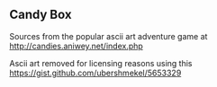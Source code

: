 Candy Box
----

Sources from the popular ascii art adventure game at http://candies.aniwey.net/index.php

Ascii art removed for licensing reasons using this https://gist.github.com/ubershmekel/5653329
